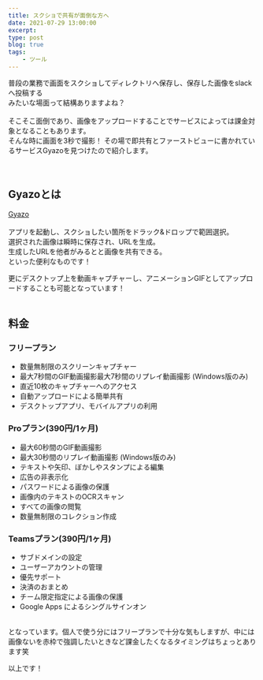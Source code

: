 ```yaml
---
title: スクショで共有が面倒な方へ
date: 2021-07-29 13:00:00
excerpt:
type: post
blog: true
tags:
    - ツール
---
```


普段の業務で画面をスクショしてディレクトリへ保存し、保存した画像をslackへ投稿する  
みたいな場面って結構ありますよね？  
<br>
そこそこ面倒であり、画像をアップロードすることでサービスによっては課金対象となることもあります。  
そんな時に画面を3秒で撮影！ その場で即共有とファーストビューに書かれているサービスGyazoを見つけたので紹介します。  
<br>
<br>

## Gyazoとは

[Gyazo](https://gyazo.com/teams?lang=ja)  
<br>
アプリを起動し、スクショしたい箇所をドラック&ドロップで範囲選択。  
選択された画像は瞬時に保存され、URLを生成。  
生成したURLを他者がみるとと画像を共有できる。  
といった便利なものです！  

更にデスクトップ上を動画キャプチャーし、アニメーションGIFとしてアップロードすることも可能となっています！  
<br>

## 料金

### フリープラン
- 数量無制限のスクリーンキャプチャー
- 最大7秒間のGIF動画撮影最大7秒間のリプレイ動画撮影 (Windows版のみ)
- 直近10枚のキャプチャーへのアクセス
- 自動アップロードによる簡単共有
- デスクトップアプリ、モバイルアプリの利用

### Proプラン(390円/1ヶ月)  
- 最大60秒間のGIF動画撮影
- 最大30秒間のリプレイ動画撮影 (Windows版のみ)
- テキストや矢印、ぼかしやスタンプによる編集
- 広告の非表示化
- パスワードによる画像の保護
- 画像内のテキストのOCRスキャン
- すべての画像の閲覧
- 数量無制限のコレクション作成

### Teamsプラン(390円/1ヶ月)  
- サブドメインの設定
- ユーザーアカウントの管理
- 優先サポート
- 決済のおまとめ
- チーム限定指定による画像の保護
- Google Apps によるシングルサインオン

<br>
となっています。個人で使う分にはフリープランで十分な気もしますが、中には画像ないを赤枠で強調したいときなど課金したくなるタイミングはちょっとあります笑

以上です！